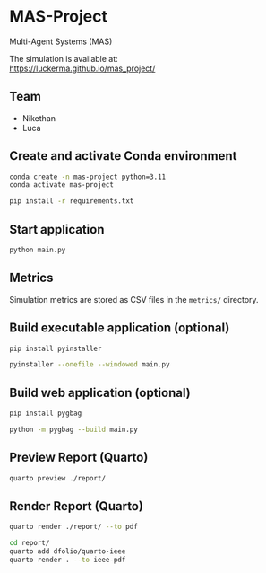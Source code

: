# MAS-Project

Multi-Agent Systems (MAS)

The simulation is available at:\
https://luckerma.github.io/mas_project/

## Team

- Nikethan
- Luca

## Create and activate Conda environment

```bash
conda create -n mas-project python=3.11
conda activate mas-project

pip install -r requirements.txt
```

## Start application

```bash
python main.py
```

## Metrics

Simulation metrics are stored as CSV files in the `metrics/` directory.

## Build executable application (optional)

```bash
pip install pyinstaller

pyinstaller --onefile --windowed main.py
```

## Build web application (optional)

```bash
pip install pygbag

python -m pygbag --build main.py
```

## Preview Report (Quarto)

```bash
quarto preview ./report/
```

## Render Report (Quarto)

```bash
quarto render ./report/ --to pdf

cd report/
quarto add dfolio/quarto-ieee
quarto render . --to ieee-pdf
```
